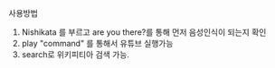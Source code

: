 사용방법
1. Nishikata 를 부르고 are you there?를 통해 먼저 음성인식이 되는지 확인
2. play "command" 를 통해서 유튜브 실행가능
3. search로 위키피티아 검색 가능.
